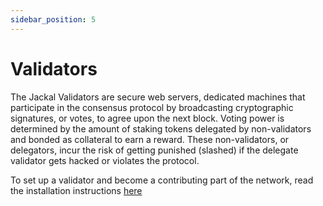 ```yaml
---
sidebar_position: 5
---
```

# Validators
The Jackal Validators are secure web servers, dedicated machines that participate in the consensus protocol by broadcasting cryptographic signatures, or votes, to agree upon the next block. Voting power is determined by the amount of staking tokens delegated by non-validators and bonded as collateral to earn a reward. These non-validators, or delegators, incur the risk of getting punished (slashed) if the delegate validator gets hacked or violates the protocol.

To set up a validator and become a contributing part of the network, read the installation instructions [here](/docs/nodes/nodes/installation)



